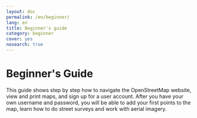 ```yaml
---
layout: doc
permalink: /en/beginner/
lang: en
title: Beginner's guide
category: beginner
cover: yes
nosearch: true
---
```


Beginner's Guide
================

This guide shows step by step how to navigate the OpenStreetMap website, view and print maps, and sign up for a user
account. After you have your own username and password, you will be able to add your first points to the map, learn how to do street surveys and work with aerial imagery.
